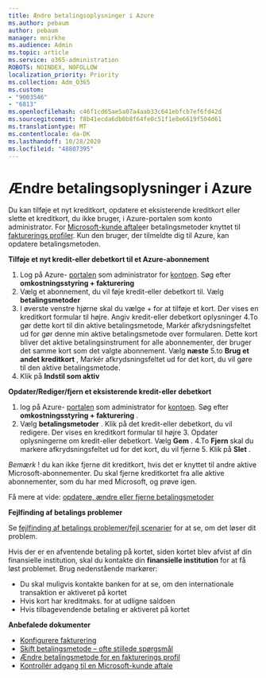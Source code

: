 ```yaml
---
title: Ændre betalingsoplysninger i Azure
ms.author: pebaum
author: pebaum
manager: mnirkhe
ms.audience: Admin
ms.topic: article
ms.service: o365-administration
ROBOTS: NOINDEX, NOFOLLOW
localization_priority: Priority
ms.collection: Adm_O365
ms.custom:
- "9003546"
- "6813"
ms.openlocfilehash: c46f1cd65ae5a07a4aab33c641ebfcb7ef6fd42d
ms.sourcegitcommit: f8b41ecda6db0b8f64fe0c51f1e8e6619f504d61
ms.translationtype: MT
ms.contentlocale: da-DK
ms.lasthandoff: 10/28/2020
ms.locfileid: "48807395"
---
```

# <a name="change-payment-information-in-azure"></a>Ændre betalingsoplysninger i Azure

Du kan tilføje et nyt kreditkort, opdatere et eksisterende kreditkort eller slette et kreditkort, du ikke bruger, i Azure-portalen som konto administrator. For [Microsoft-kunde aftale](https://docs.microsoft.com/azure/billing/billing-how-to-change-credit-card?WT.mc_id=Portal-Microsoft_Azure_Support#check-access-to-a-microsoft-customer-agreement)er betalingsmetoder knyttet til [fakturerings profiler](https://docs.microsoft.com/azure/billing/billing-how-to-change-credit-card?WT.mc_id=Portal-Microsoft_Azure_Support#change-payment-method-for-a-billing-profile). Kun den bruger, der tilmeldte dig til Azure, kan opdatere betalingsmetoden.

**Tilføje et nyt kredit-eller debetkort til et Azure-abonnement**

1. Log på Azure- [portalen](https://portal.azure.com/) som administrator for [kontoen](https://docs.microsoft.com/azure/billing/billing-subscription-transfer?WT.mc_id=Portal-Microsoft_Azure_Support#whoisaa). Søg efter **omkostningsstyring + fakturering**
2. Vælg et abonnement, du vil føje kredit-eller debetkort til. Vælg **betalingsmetoder**
3. I øverste venstre hjørne skal du vælge + for at tilføje et kort. Der vises en kreditkort formular til højre. Angiv kredit-eller debetkort oplysninger 4.To gør dette kort til din aktive betalingsmetode, Markér afkrydsningsfeltet ud for gør denne min aktive betalingsmetode over formularen. Dette kort bliver det aktive betalingsinstrument for alle abonnementer, der bruger det samme kort som det valgte abonnement. Vælg **næste** 5.to **Brug et andet kreditkort** , Markér afkrydsningsfeltet ud for det kort, du vil gøre til den aktive betalingsmetode.
6. Klik på **Indstil som aktiv**

**Opdater/Rediger/fjern et eksisterende kredit-eller debetkort**

1. log på Azure- [portalen](https://portal.azure.com/) som administrator for [kontoen](https://docs.microsoft.com/azure/billing/billing-subscription-transfer?WT.mc_id=Portal-Microsoft_Azure_Support#whoisaa). Søg efter **omkostningsstyring + fakturering** .
2. Vælg **betalingsmetoder** . Klik på det kredit-eller debetkort, du vil redigere. Der vises en kreditkort formular til højre 3. Opdater oplysningerne om kredit-eller debetkort. Vælg **Gem** .
4.To **Fjern** skal du markere afkrydsningsfeltet ud for det kort, du vil fjerne 5. Klik på **Slet** .

_Bemærk_ ! du kan ikke fjerne dit kreditkort, hvis det er knyttet til andre aktive Microsoft-abonnementer. Du skal fjerne kreditkortet fra alle aktive abonnementer, som du har med Microsoft, og prøve igen.

Få mere at vide: [opdatere, ændre eller fjerne betalingsmetoder](https://docs.microsoft.com/azure/billing/billing-how-to-change-credit-card?WT.mc_id=Portal-Microsoft_Azure_Support)

**Fejlfinding af betalings problemer**

Se [fejlfinding af betalings problemer/fejl scenarier](https://support.microsoft.com/help/4505172/troubleshooting-payment-issues) for at se, om det løser dit problem.

Hvis der er en afventende betaling på kortet, siden kortet blev afvist af din finansielle institution, skal du kontakte din **finansielle institution** for at få løst problemet. Brug nedenstående markører:

- Du skal muligvis kontakte banken for at se, om den internationale transaktion er aktiveret på kortet
- Hvis kort har kreditmaks. for at udligne saldoen
- Hvis tilbagevendende betaling er aktiveret på kortet

**Anbefalede dokumenter**

- [Konfigurere fakturering](https://azure.microsoft.com/pricing/invoicing/)
- [Skift betalingsmetode – ofte stillede spørgsmål](https://docs.microsoft.com/azure/billing/billing-how-to-change-credit-card?WT.mc_id=Portal-Microsoft_Azure_Support#frequently-asked-questions)
- [Ændre betalingsmetode for en fakturerings profil](https://docs.microsoft.com/azure/billing/billing-how-to-change-credit-card?WT.mc_id=Portal-Microsoft_Azure_Support#change-payment-method-for-a-billing-profile)
- [Kontrollér adgang til en Microsoft-kunde aftale](https://docs.microsoft.com/azure/billing/billing-how-to-change-credit-card?WT.mc_id=Portal-Microsoft_Azure_Support#check-access-to-a-microsoft-customer-agreement)